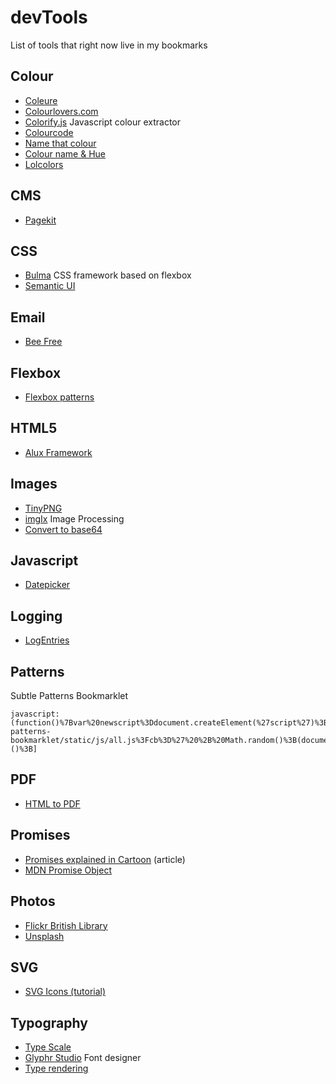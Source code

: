 # devTools
List of tools that right now live in my bookmarks


## Colour

- [Coleure](https://www.coleure.com)
- [Colourlovers.com](http://www.colourlovers.com)
- [Colorify.js](http://colorify.rocks) Javascript colour extractor
- [Colourcode](http://www.colourco.de)
- [Name that colour](http://chir.ag/projects/name-that-color)
- [Colour name & Hue](http://www.color-blindness.com/color-name-hue)
- [Lolcolors](http://www.lolcolors.com)


## CMS

- [Pagekit](https://pagekit.com)

## CSS

- [Bulma](http://bulma.io) CSS framework based on flexbox
- [Semantic UI](http://semantic-ui.com)

## Email

- [Bee Free](https://beefree.io)

## Flexbox

- [Flexbox patterns](http://www.flexboxpatterns.com/home)

## HTML5

- [Alux Framework](afmarchetti.github.io/alux)

## Images

- [TinyPNG](https://tinypng.com)
- [imgIx](https://www.imgix.com) Image Processing
- [Convert to base64](https://www.base64-image.de)

## Javascript

- [Datepicker](http://dbushell.github.io/Pikaday)

## Logging

- [LogEntries](https://logentries.com)

## Patterns

Subtle Patterns Bookmarklet
```
javascript:(function()%7Bvar%20newscript%3Ddocument.createElement(%27script%27)%3Bnewscript.type%3D%27text/javascript%27%3Bnewscript.async%3Dtrue%3Bnewscript.src%3D%27https://d2ueh8f0j2xol3.cloudfront.net/subtle-patterns-bookmarklet/static/js/all.js%3Fcb%3D%27%20%2B%20Math.random()%3B(document.getElementsByTagName(%27head%27)%5B0%5D%7C%7Cdocument.getElementsByTagName(%27body%27)%5B0%5D).appendChild(newscript)%3B%7D)()%3B]
```

## PDF

- [HTML to PDF](http://www.athenapdf.com)


## Promises

- [Promises explained in Cartoon](http://andyshora.com/promises-angularjs-explained-as-cartoon.html) (article)
- [MDN Promise Object](https://developer.mozilla.org/en-US/docs/Web/JavaScript/Reference/Global_Objects/Promise)

## Photos

- [Flickr British Library](https://www.flickr.com/photos/britishlibrary)
- [Unsplash](https://unsplash.com)

## SVG

- [SVG Icons (tutorial)](http://fvsch.com/code/svg-icons/how-to)

## Typography

- [Type Scale](http://type-scale.com)
- [Glyphr Studio](http://glyphrstudio.com) Font designer
- [Type rendering](http://typerendering.com)
